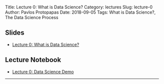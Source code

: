 Title: Lecture 0: What is Data Science?
Category: lectures
Slug: lecture-0
Author: Pavlos Protopapas
Date: 2018-09-05
Tags: What is Data Science?, The Data Science Process

## Slides

- [Lecture 0: What is Data Science?]({attach}presentation/lecture0.pdf)

## Lecture Notebook

- [Lecture 0: Data Science Demo]({filename}notebook/lecture0.ipynb)

<hr>